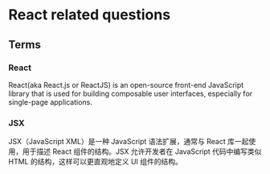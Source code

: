 # React related questions

## Terms

### React
React(aka React.js or ReactJS) is an open-source front-end JavaScript library that is used for building composable user interfaces, especially for single-page applications.

### JSX
JSX（JavaScript XML）是一种 JavaScript 语法扩展，通常与 React 库一起使用，用于描述 React 组件的结构。JSX 允许开发者在 JavaScript 代码中编写类似 HTML 的结构，这样可以更直观地定义 UI 组件的结构。